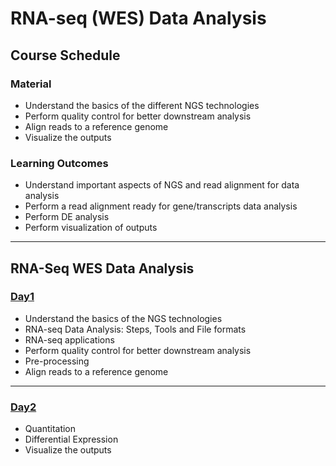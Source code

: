 # RNA-seq (WES) Data Analysis

## Course Schedule
### Material

* Understand the basics of the different NGS technologies
* Perform quality control for better downstream analysis
* Align reads to a reference genome
* Visualize the outputs


### Learning Outcomes

* Understand important aspects of NGS and read alignment for data analysis
* Perform a read alignment ready for gene/transcripts data analysis
* Perform DE analysis
* Perform visualization of outputs

***

## RNA-Seq WES Data Analysis
### [Day1](rna-seq-wes-data-analysis-day1.md)


* Understand the basics of the NGS technologies
* RNA-seq Data Analysis: Steps, Tools and File formats
* RNA-seq applications
* Perform quality control for better downstream analysis
* Pre-processing
* Align reads to a reference genome


***
### [Day2](rna-seq-wes-data-analysis-day2.md)

* Quantitation
* Differential Expression
* Visualize the outputs
